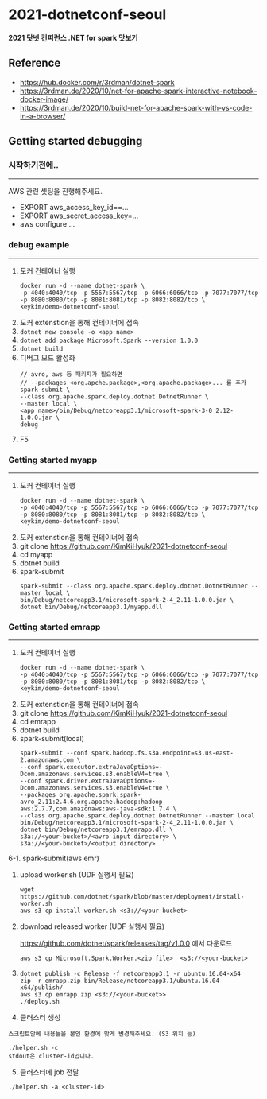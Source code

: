 # 2021-dotnetconf-seoul
**2021 닷넷 컨퍼런스 .NET for spark 맛보기**

## Reference
* https://hub.docker.com/r/3rdman/dotnet-spark
* https://3rdman.de/2020/10/net-for-apache-spark-interactive-notebook-docker-image/
* https://3rdman.de/2020/10/build-net-for-apache-spark-with-vs-code-in-a-browser/

## Getting started debugging

### 시작하기전에..
---
AWS 관련 셋팅을 진행해주세요.

* EXPORT aws_access_key_id==...
* EXPORT aws_secret_access_key=...
* aws configure
...


### debug example
---
1. 도커 컨테이너 실행
    ```
    docker run -d --name dotnet-spark \
    -p 4040:4040/tcp -p 5567:5567/tcp -p 6066:6066/tcp -p 7077:7077/tcp -p 8080:8080/tcp -p 8081:8081/tcp -p 8082:8082/tcp \
    keykim/demo-dotnetconf-seoul
    ```
1. 도커 extenstion을 통해 컨테이너에 접속
1. `dotnet new console -o <app name>`
1. `dotnet add package Microsoft.Spark --version 1.0.0`
1. `dotnet build`
1. 디버그 모드 활성화
    ```
    // avro, aws 등 패키지가 필요하면
    // --packages <org.apche.package>,<org.apache.package>... 를 추가
    spark-submit \
    --class org.apache.spark.deploy.dotnet.DotnetRunner \
    --master local \
    <app name>/bin/Debug/netcoreapp3.1/microsoft-spark-3-0_2.12-1.0.0.jar \
    debug  
    ```
1. F5

### Getting started myapp 
---
1. 도커 컨테이너 실행
    ```
    docker run -d --name dotnet-spark \
    -p 4040:4040/tcp -p 5567:5567/tcp -p 6066:6066/tcp -p 7077:7077/tcp -p 8080:8080/tcp -p 8081:8081/tcp -p 8082:8082/tcp \
    keykim/demo-dotnetconf-seoul
    ```
1. 도커 extenstion을 통해 컨테이너에 접속
1. git clone https://github.com/KimKiHyuk/2021-dotnetconf-seoul
1. cd myapp
1. dotnet build
1. spark-submit
    ```
    spark-submit --class org.apache.spark.deploy.dotnet.DotnetRunner --master local \
    bin/Debug/netcoreapp3.1/microsoft-spark-2-4_2.11-1.0.0.jar \
    dotnet bin/Debug/netcoreapp3.1/myapp.dll
    ```

### Getting started emrapp
---
1. 도커 컨테이너 실행
    ```
    docker run -d --name dotnet-spark \
    -p 4040:4040/tcp -p 5567:5567/tcp -p 6066:6066/tcp -p 7077:7077/tcp -p 8080:8080/tcp -p 8081:8081/tcp -p 8082:8082/tcp \
    keykim/demo-dotnetconf-seoul
    ```
2. 도커 extenstion을 통해 컨테이너에 접속
3. git clone https://github.com/KimKiHyuk/2021-dotnetconf-seoul
4. cd emrapp
5. dotnet build
6. spark-submit(local)
    ```
    spark-submit --conf spark.hadoop.fs.s3a.endpoint=s3.us-east-2.amazonaws.com \
    --conf spark.executor.extraJavaOptions=-Dcom.amazonaws.services.s3.enableV4=true \
    --conf spark.driver.extraJavaOptions=-Dcom.amazonaws.services.s3.enableV4=true \
    --packages org.apache.spark:spark-avro_2.11:2.4.6,org.apache.hadoop:hadoop-aws:2.7.7,com.amazonaws:aws-java-sdk:1.7.4 \
    --class org.apache.spark.deploy.dotnet.DotnetRunner --master local bin/Debug/netcoreapp3.1/microsoft-spark-2-4_2.11-1.0.0.jar \
    dotnet bin/Debug/netcoreapp3.1/emrapp.dll \
    s3a://<your-bucket>/<avro input directory> \
    s3a://<your-bucket>/<output directory>
    ```
6-1. spark-submit(aws emr)
  1. upload worker.sh (UDF 실행시 필요)
      ```
      wget https://github.com/dotnet/spark/blob/master/deployment/install-worker.sh
      aws s3 cp install-worker.sh <s3://<your-bucket> 
      ```
  2. download released worker (UDF 실행시 필요)
  
     https://github.com/dotnet/spark/releases/tag/v1.0.0 에서 다운로드
     ```
     aws s3 cp Microsoft.Spark.Worker.<zip file>  <s3://<your-bucket>
     ```
  3. 
     ```
     dotnet publish -c Release -f netcoreapp3.1 -r ubuntu.16.04-x64
     zip -r emrapp.zip bin/Release/netcoreapp3.1/ubuntu.16.04-x64/publish/
     aws s3 cp emrapp.zip <s3://<your-bucket>>
     ./deploy.sh
     ```
  
  4. 클러스터 생성
    
    스크립트안에 내용들을 본인 환경에 맞게 변경해주세요. (S3 위치 등)
    
    ./helper.sh -c
    stdout은 cluster-id입니다.
   
  5. 클러스터에 job 전달
  
    ./helper.sh -a <cluster-id>

